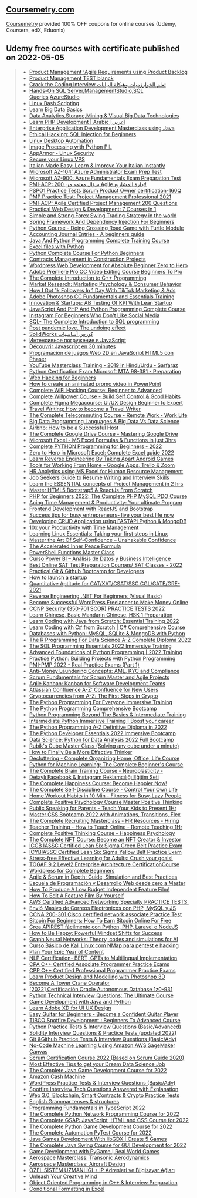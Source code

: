 
## [**Coursemetry.com**](https://coursemetry.com/)

[Coursemetry](https://coursemetry.com/) provided 100% OFF coupons for online courses (Udemy, Coursera, edX, Eduonix)

## **Udemy free courses with certificate published on 2022-05-05**
> * [Product Management :Agile Requirements using Product Backlog](https://coursemetry.com/product-management-agile-requirements-using-product-backlog/)
> * <a href="https://coursemetry.com/product-management-agile-requirements-using-product-backlog/" target="_blank">Product Management TEST blanck</a>
> * [Crack the Coding Interview  تعلم الخوارزميات وهيكلة البيانات](https://coursemetry.com/crack-the-coding-interview-%d8%aa%d8%b9%d9%84%d9%85-%d8%a7%d9%84%d8%ae%d9%88%d8%a7%d8%b1%d8%b2%d9%85%d9%8a%d8%a7%d8%aa-%d9%88%d9%87%d9%8a%d9%83%d9%84%d8%a9-%d8%a7%d9%84%d8%a8%d9%8a%d8%a7%d9%86%d8%a7/)
> * [Hands-On SQL Server,ManagementStudio,SQL Queries,AzureStudio](https://coursemetry.com/hands-on-sql-servermanagementstudiosql-queriesazurestudio/)
> * [Linux  Bash Scripting](https://coursemetry.com/linux-bash-scripting/)
> * [Learn Big Data Basics](https://coursemetry.com/learn-big-data-basics/)
> * [Data Analytics,Storage,Mining & Visual Big Data Technologies](https://coursemetry.com/data-analyticsstoragemining-visual-big-data-technologies/)
> * [Learn PHP Development | Arabic [عربي]](https://coursemetry.com/learn-php-development-arabic-%d8%b9%d8%b1%d8%a8%d9%8a/)
> * [Enterprise Application Development Masterclass using Java](https://coursemetry.com/enterprise-application-development-masterclass-using-java/)
> * [Ethical Hacking: SQL Injection for Beginners](https://coursemetry.com/ethical-hacking-sql-injection-for-beginners/)
> * [Linux Desktop Automation](https://coursemetry.com/linux-desktop-automation/)
> * [Image Processing with Python PIL](https://coursemetry.com/image-processing-with-python-pil/)
> * [AppArmor - Linux Security](https://coursemetry.com/apparmor-linux-security/)
> * [Secure your Linux VPS](https://coursemetry.com/secure-your-linux-vps/)
> * [Italian Made Easy: Learn & Improve Your Italian Instantly](https://coursemetry.com/italian-made-easy-learn-improve-your-italian-instantly/)
> * [Microsoft AZ-104: Azure Administrator Exam Prep Test](https://coursemetry.com/microsoft-az-104-azure-administrator-exam-prep-test/)
> * [Microsoft AZ-900: Azure Fundamentals Exam Preparation Test](https://coursemetry.com/microsoft-az-900-azure-fundamentals-exam-preparation-test/)
> * [PMI-ACP: 200 سؤال معتمد من Agile لإدارة المشاريع](https://coursemetry.com/pmi-acp-200-%d8%b3%d8%a4%d8%a7%d9%84-%d9%85%d8%b9%d8%aa%d9%85%d8%af-%d9%85%d9%86-agile-%d9%84%d8%a5%d8%af%d8%a7%d8%b1%d8%a9-%d8%a7%d9%84%d9%85%d8%b4%d8%a7%d8%b1%d9%8a%d8%b9/)
> * [PSPO1 Practice Tests Scrum Product Owner certification-160Q](https://coursemetry.com/pspo1-practice-tests-scrum-product-owner-certification-160q/)
> * [PMP Practice Test: Project Management Professional 2021](https://coursemetry.com/pmp-practice-test-project-management-professional-2021/)
> * [PMI-ACP: Agile Certified Project Management 200 Questions](https://coursemetry.com/pmi-acp-agile-certified-project-management-200-questions/)
> * [Practical Web Design & Development: 7 Courses in 1](https://coursemetry.com/practical-web-design-development-7-courses-in-1/)
> * [Simple and Strong Forex Swing Trading Strategy in the world](https://coursemetry.com/simple-and-strong-forex-swing-trading-strategy-in-the-world/)
> * [Spring Framework And Dependency Injection For Beginners](https://coursemetry.com/spring-framework-and-dependency-injection-for-beginners/)
> * [Python Course - Doing Crossing Road Game with Turtle Module](https://coursemetry.com/python-course-doing-crossing-road-game-with-turtle-module/)
> * [Accounting Journal Entries - A beginners guide](https://coursemetry.com/accounting-journal-entries-a-beginners-guide/)
> * [Java And Python Programming Complete Training Course](https://coursemetry.com/java-and-python-programming-complete-training-course/)
> * [Excel files with Python](https://coursemetry.com/excel-files-with-python/)
> * [Python Complete Course For Python Beginners](https://coursemetry.com/python-complete-course-for-python-beginners/)
> * [Contracts Management in Construction Projects](https://coursemetry.com/contracts-management-in-construction-projects/)
> * [Wordpress Web Development for Absolute Beginner Zero to Hero](https://coursemetry.com/wordpress-web-development-for-absolute-beginner-zero-to-hero/)
> * [Adobe Premiere Pro CC Video Editing Course Beginners To Pro](https://coursemetry.com/adobe-premiere-pro-cc-video-editing-course-beginners-to-pro/)
> * [The Complete Introduction to C++ Programming](https://coursemetry.com/the-complete-introduction-to-c-programming/)
> * [Market Research: Marketing Psychology & Consumer Behavior](https://coursemetry.com/market-research-marketing-psychology-consumer-behavior/)
> * [How I Got 1k Followers In 1 Day With TikTok Marketing & Ads](https://coursemetry.com/how-i-got-1k-followers-in-1-day-with-tiktok-marketing-ads/)
> * [Adobe Photoshop CC Fundamentals and Essentials Training](https://coursemetry.com/adobe-photoshop-cc-fundamentals-and-essentials-training/)
> * [Innovation & Startups: AB Testing Of KPI With Lean Startup](https://coursemetry.com/innovation-startups-ab-testing-of-kpi-with-lean-startup/)
> * [JavaScript And PHP And Python Programming Complete Course](https://coursemetry.com/javascript-and-php-and-python-programming-complete-course/)
> * [Instagram For Beginners Who Don't Like Social Media](https://coursemetry.com/instagram-for-beginners-who-dont-like-social-media/)
> * [SQL- The Complete Introduction to SQL programming](https://coursemetry.com/sql-the-complete-introduction-to-sql-programming/)
> * [Post pandemic love. The undoing effect](https://coursemetry.com/post-pandemic-love-the-undoing-effect/)
> * [SolidWorks كورس أساسيات](https://coursemetry.com/solidworks-%d9%83%d9%88%d8%b1%d8%b3-%d8%a3%d8%b3%d8%a7%d8%b3%d9%8a%d8%a7%d8%aa/)
> * [Интенсивное погружение в JavaScript](https://coursemetry.com/%d0%b8%d0%bd%d1%82%d0%b5%d0%bd%d1%81%d0%b8%d0%b2%d0%bd%d0%be%d0%b5-%d0%bf%d0%be%d0%b3%d1%80%d1%83%d0%b6%d0%b5%d0%bd%d0%b8%d0%b5-%d0%b2-javascript/)
> * [Découvrir Javascript en 30 minutes](https://coursemetry.com/decouvrir-javascript-en-30-minutes/)
> * [Programación de juegos Web 2D en JavaScript HTML5 con Phaser](https://coursemetry.com/programacion-de-juegos-web-2d-en-javascript-html5-con-phaser/)
> * [YouTube Masterclass Training - 2019 in Hindi/Urdu - Sarfaraz](https://coursemetry.com/youtube-masterclass-training-2019-in-hindi-urdu-sarfaraz/)
> * [Python Certification Exam Microsoft MTA 98-381 - Preparation](https://coursemetry.com/python-certification-exam-microsoft-mta-98-381-preparation/)
> * [Web Hacking for Beginners](https://coursemetry.com/web-hacking-for-beginners/)
> * [How to create an animated promo video in PowerPoint](https://coursemetry.com/how-to-create-an-animated-promo-video-in-powerpoint/)
> * [Complete WiFi Hacking Course: Beginner to Advanced](https://coursemetry.com/complete-wifi-hacking-course-beginner-to-advanced/)
> * [Complete Willpower Course - Build Self Control & Good Habits](https://coursemetry.com/complete-willpower-course-build-self-control-good-habits/)
> * [Complete Figma Megacourse: UI/UX Design Beginner to Expert](https://coursemetry.com/complete-figma-megacourse-ui-ux-design-beginner-to-expert/)
> * [Travel Writing: How to become a Travel Writer](https://coursemetry.com/travel-writing-how-to-become-a-travel-writer/)
> * [The Complete Telecommuting Course - Remote Work - Work Life](https://coursemetry.com/the-complete-telecommuting-course-remote-work-work-life/)
> * [Big Data Programming Languages & Big Data Vs Data Science](https://coursemetry.com/big-data-programming-languages-big-data-vs-data-science/)
> * [Airbnb: How to be a Successful Host](https://coursemetry.com/airbnb-how-to-be-a-successful-host/)
> * [The Complete Google Drive Course - Mastering Google Drive](https://coursemetry.com/the-complete-google-drive-course-mastering-google-drive/)
> * [Microsoft Excel - MS Excel Formulas & Functions in just 3hrs](https://coursemetry.com/microsoft-excel-ms-excel-formulas-functions-in-just-3hrs/)
> * [Complete PYTHON Programming for Beginners - 2022](https://coursemetry.com/complete-python-programming-for-beginners-2022/)
> * [Zero to Hero in Microsoft Excel: Complete Excel guide 2022](https://coursemetry.com/zero-to-hero-in-microsoft-excel-complete-excel-guide-2022/)
> * [Learn Reverse Engineering By Taking Apart Android Games](https://coursemetry.com/learn-reverse-engineering-by-taking-apart-android-games/)
> * [Tools for Working From Home - Google Apps, Trello & Zoom](https://coursemetry.com/tools-for-working-from-home-google-apps-trello-zoom/)
> * [HR Analytics using MS Excel for Human Resource Management](https://coursemetry.com/hr-analytics-using-ms-excel-for-human-resource-management/)
> * [Job Seekers Guide to Resume Writing and Interview Skills](https://coursemetry.com/job-seekers-guide-to-resume-writing-and-interview-skills/)
> * [Learn the ESSENTIAL concepts of Project Management in 2 hrs](https://coursemetry.com/learn-the-essential-concepts-of-project-management-in-2-hrs/)
> * [Master HTML5 Bootstrap5 & ReactJs From Scratch](https://coursemetry.com/master-html5-bootstrap5-reactjs-from-scratch/)
> * [PHP for Beginners 2022: The Complete PHP MySQL PDO Course](https://coursemetry.com/php-for-beginners-2022-the-complete-php-mysql-pdo-course/)
> * [Acing Time Management & Productivity: Your ultimate Program](https://coursemetry.com/acing-time-management-productivity-your-ultimate-program/)
> * [Frontend Development with ReactJS and Bootstrap](https://coursemetry.com/frontend-development-with-reactjs-and-bootstrap/)
> * [Success tips for busy entrepreneurs- live your best life now](https://coursemetry.com/success-tips-for-busy-entrepreneurs-live-your-best-life-now/)
> * [Developing CRUD Application using FASTAPI Python & MongoDB](https://coursemetry.com/developing-crud-application-using-fastapi-python-mongodb/)
> * [10x your Productivity with Time Management](https://coursemetry.com/10x-your-productivity-with-time-management/)
> * [Learning Linux Essentials: Taking your first steps in Linux](https://coursemetry.com/learning-linux-essentials-taking-your-first-steps-in-linux/)
> * [Master the Art Of Self-Confidence – Unshakable Confidence](https://coursemetry.com/master-the-art-of-self-confidence-unshakable-confidence/)
> * [The Accelerated Inner Peace Formula](https://coursemetry.com/the-accelerated-inner-peace-formula/)
> * [PowerShell Functions Master Class](https://coursemetry.com/powershell-functions-master-class/)
> * [Curso Power BI – Análisis de Datos y Business Intelligence](https://coursemetry.com/curso-power-bi-analisis-de-datos-y-business-intelligence/)
> * [Best Online SAT Test Preparation Courses/ SAT Classes - 2022](https://coursemetry.com/best-online-sat-test-preparation-courses-sat-classes-2022/)
> * [Practical Git & Github Bootcamp for Developers](https://coursemetry.com/practical-git-github-bootcamp-for-developers/)
> * [How to launch a startup](https://coursemetry.com/how-to-launch-a-startup/)
> * [Quantitative Aptitude for CAT/XAT/CSAT/SSC CGL/GATE/GRE-2021](https://coursemetry.com/quantitative-aptitude-for-cat-xat-csat-ssc-cgl-gate-gre-2021/)
> * [Reverse Engineering .NET For Beginners (Visual Basic)](https://coursemetry.com/reverse-engineering-net-for-beginners-visual-basic/)
> * [Become Successful WordPress Freelancer to Make Money Online](https://coursemetry.com/become-successful-wordpress-freelancer-to-make-money-online/)
> * [CCNP Security (350-701 SCOR) PRACTICE TESTS 2022](https://coursemetry.com/ccnp-security-350-701-scor-practice-tests-2022/)
> * [Learn Chinese, Basic Mandarin Chinese, HSK 1 Preparation](https://coursemetry.com/learn-chinese-basic-mandarin-chinese-hsk-1-preparation/)
> * [Learn Coding with Java from Scratch: Essential Training 2022](https://coursemetry.com/learn-coding-with-java-from-scratch-essential-training-2022/)
> * [Learn Coding with C# from Scratch | C# Comprehensive Course](https://coursemetry.com/learn-coding-with-c-from-scratch-c-comprehensive-course/)
> * [Databases with Python: MySQL, SQLite & MongoDB with Python](https://coursemetry.com/databases-with-python-mysql-sqlite-mongodb-with-python/)
> * [The R Programming For Data Science A-Z Complete Diploma 2022](https://coursemetry.com/the-r-programming-for-data-science-a-z-complete-diploma-2022/)
> * [The SQL Programming Essentials 2022 Immersive Training](https://coursemetry.com/the-sql-programming-essentials-2022-immersive-training/)
> * [Advanced Foundations of Python Programming | 2022 Training](https://coursemetry.com/advanced-foundations-of-python-programming-2022-training/)
> * [Practice Python: Building Projects with Python Programming](https://coursemetry.com/practice-python-building-projects-with-python-programming/)
> * [PMI-PMP 2022 - Real Practice Exams (Part 1)](https://coursemetry.com/pmi-pmp-2022-real-practice-exams-part-1/)
> * [Anti-Money Laundering Concepts: AML, KYC and Compliance](https://coursemetry.com/anti-money-laundering-concepts-aml-kyc-and-compliance/)
> * [Scrum Fundamentals for Scrum Master and Agile Projects](https://coursemetry.com/scrum-fundamentals-for-scrum-master-and-agile-projects/)
> * [Agile Kanban: Kanban for Software Development Teams](https://coursemetry.com/agile-kanban-kanban-for-software-development-teams/)
> * [Atlassian Confluence A-Z: Confluence for New Users](https://coursemetry.com/atlassian-confluence-a-z-confluence-for-new-users/)
> * [Cryptocurrencies from A-Z: The First Steps in Crypto](https://coursemetry.com/cryptocurrencies-from-a-z-the-first-steps-in-crypto/)
> * [The Python Programming For Everyone Immersive Training](https://coursemetry.com/the-python-programming-for-everyone-immersive-training/)
> * [The Python Programming Comprehensive Bootcamp](https://coursemetry.com/the-python-programming-comprehensive-bootcamp/)
> * [Python Programming Beyond The Basics & Intermediate Training](https://coursemetry.com/python-programming-beyond-the-basics-intermediate-training/)
> * [Intermediate Python Immersive Training | Boost your career](https://coursemetry.com/intermediate-python-immersive-training-boost-your-career/)
> * [The Python Programming A-Z Definitive Diploma in 2022](https://coursemetry.com/the-python-programming-a-z-definitive-diploma-in-2022/)
> * [The Python Developer Essentials 2022 Immersive Bootcamp](https://coursemetry.com/the-python-developer-essentials-2022-immersive-bootcamp/)
> * [Data Science: Python for Data Analysis 2022 Full Bootcamp](https://coursemetry.com/data-science-python-for-data-analysis-2022-full-bootcamp/)
> * [Rubik's Cube Master Class (Solving any cube under a minute)](https://coursemetry.com/rubiks-cube-master-class-solving-any-cube-under-a-minute/)
> * [How to Finally Be a More Effective Thinker](https://coursemetry.com/how-to-finally-be-a-more-effective-thinker/)
> * [Decluttering - Complete Organizing Home, Office, Life Course](https://coursemetry.com/decluttering-complete-organizing-home-office-life-course/)
> * [Python for Machine Learning: The Complete Beginner's Course](https://coursemetry.com/python-for-machine-learning-the-complete-beginners-course/)
> * [The Complete Brain Training Course - Neuroplasticity -](https://coursemetry.com/the-complete-brain-training-course-neuroplasticity/)
> * [Detaylı Facebook & Instagram Reklamcılığı Eğitim Seti](https://coursemetry.com/detayli-facebook-instagram-reklamciligi-egitim-seti/)
> * [The Complete Happiness Course: Become Happier Now!](https://coursemetry.com/the-complete-happiness-course-become-happier-now/)
> * [The Complete Self-Discipline Course - Control Your Own Life](https://coursemetry.com/the-complete-self-discipline-course-control-your-own-life/)
> * [Home Workout Habits in 10 Min - Fitness for Busy-Lazy People](https://coursemetry.com/home-workout-habits-in-10-min-fitness-for-busy-lazy-people/)
> * [Complete Positive Psychology Course Master Positive Thinking](https://coursemetry.com/complete-positive-psychology-course-master-positive-thinking/)
> * [Public Speaking for Parents - Teach Your Kids to Present 1Hr](https://coursemetry.com/public-speaking-for-parents-teach-your-kids-to-present-1hr/)
> * [Master CSS Bootcamp 2022 with Animations, Transitions, Flex](https://coursemetry.com/master-css-bootcamp-2022-with-animations-transitions-flex/)
> * [The Complete Recruiting Masterclass - HR Resources - Hiring](https://coursemetry.com/the-complete-recruiting-masterclass-hr-resources-hiring/)
> * [Teacher Training - How to Teach Online - Remote Teaching 1Hr](https://coursemetry.com/teacher-training-how-to-teach-online-remote-teaching-1hr/)
> * [Complete Positive Thinking Course  -  Happiness Psychology](https://coursemetry.com/complete-positive-thinking-course-happiness-psychology/)
> * [The Complete NFT Course: Become an NFT Creator & Investor](https://coursemetry.com/the-complete-nft-course-become-an-nft-creator-investor/)
> * [ICGB IASSC Certified Lean Six Sigma Green Belt Practice Exam](https://coursemetry.com/icgb-iassc-certified-lean-six-sigma-green-belt-practice-exam/)
> * [ICYBIASSC Certified Lean Six Sigma Yellow Belt Practice Exam](https://coursemetry.com/icybiassc-certified-lean-six-sigma-yellow-belt-practice-exam/)
> * [Stress-free Effective Learning for Adults: Crush your goals!](https://coursemetry.com/stress-free-effective-learning-for-adults-crush-your-goals/)
> * [TOGAF 9.2 Level2 Enterprise Architecture CertificationCourse](https://coursemetry.com/togaf-9-2-level2-enterprise-architecture-certificationcourse/)
> * [Wordpress for Complete Beginners](https://coursemetry.com/wordpress-for-complete-beginners/)
> * [Agile & Scrum in Depth: Guide, Simulation and Best Practices](https://coursemetry.com/agile-scrum-in-depth-guide-simulation-and-best-practices/)
> * [Escuela de Programación y Desarrollo Web desde cero a Master](https://coursemetry.com/escuela-de-programacion-y-desarrollo-web-desde-cero-a-master/)
> * [How To Produce A Low Budget Independent Feature Film!](https://coursemetry.com/how-to-produce-a-low-budget-independent-feature-film/)
> * [How To Edit A Feature Film By Yourself](https://coursemetry.com/how-to-edit-a-feature-film-by-yourself/)
> * [AWS Certified Advanced Networking Specialty PRACTICE TESTS.](https://coursemetry.com/aws-certified-advanced-networking-specialty-practice-tests/)
> * [Envió Masivo de Correos Electrónicos con PHP, MySQL y JS](https://coursemetry.com/envio-masivo-de-correos-electronicos-con-php-mysql-y-js/)
> * [CCNA 200-301 Cisco certified network associate Practice Test](https://coursemetry.com/ccna-200-301-cisco-certified-network-associate-practice-test/)
> * [Bitcoin For Beginners: How To Earn Bitcoin Online For Free](https://coursemetry.com/bitcoin-for-beginners-how-to-earn-bitcoin-online-for-free/)
> * [Crea APIREST fácilmente con Python, PHP, Laravel o NodeJS](https://coursemetry.com/crea-apirest-facilmente-con-python-php-laravel-o-nodejs/)
> * [How to Be Happy: Powerful Mindset Shifts for Success](https://coursemetry.com/how-to-be-happy-powerful-mindset-shifts-for-success/)
> * [Graph Neural Networks: Theory, codes and simulations for AI](https://coursemetry.com/graph-neural-networks-theory-codes-and-simulations-for-ai/)
> * [Curso Básico de Kali Linux com NMap para pentest e hacking](https://coursemetry.com/curso-basico-de-kali-linux-com-nmap-para-pentest-e-hacking/)
> * [Plan Your Epic Year of Content](https://coursemetry.com/plan-your-epic-year-of-content/)
> * [NLP Certification- BERT, GPTs to Multilingual Implementation](https://coursemetry.com/nlp-certification-bert-gpts-to-multilingual-implementation/)
> * [CPA C++ Certified Associate Programmer Practice Exams](https://coursemetry.com/cpa-c-certified-associate-programmer-practice-exams/)
> * [CPP C++ Certified Professional Programmer Practice Exams](https://coursemetry.com/cpp-c-certified-professional-programmer-practice-exams/)
> * [Learn Product Design and Modelling with Photoshop 3D](https://coursemetry.com/learn-product-design-and-modelling-with-photoshop-3d/)
> * [Become A Tower Crane Operator](https://coursemetry.com/become-a-tower-crane-operator/)
> * [[2022] Certificación Oracle Autonomous Database 1z0-931](https://coursemetry.com/2022-certificacion-oracle-autonomous-database-1z0-931/)
> * [Python Technical Interview Questions: The Ultimate Course](https://coursemetry.com/python-technical-interview-questions-the-ultimate-course/)
> * [Game Development with Java and Python](https://coursemetry.com/game-development-with-java-and-python/)
> * [Learn Adobe XD for UI UX Design](https://coursemetry.com/learn-adobe-xd-for-ui-ux-design/)
> * [Easy Guitar for Beginners - Become a Confident Guitar Player](https://coursemetry.com/easy-guitar-for-beginners-become-a-confident-guitar-player/)
> * [TIBCO Spotfire Development : Beginners To Advanced Course](https://coursemetry.com/tibco-spotfire-development-beginners-to-advanced-course/)
> * [Python Practice Tests & Interview Questions (Basic/Advanced)](https://coursemetry.com/python-practice-tests-interview-questions-basic-advanced/)
> * [Solidity Interview Questions & Practice Tests (updated 2022)](https://coursemetry.com/solidity-interview-questions-practice-tests-updated-2022/)
> * [Git &Github Practice Tests & Interview Questions (Basic/Adv)](https://coursemetry.com/git-github-practice-tests-interview-questions-basic-adv/)
> * [No-Code Machine Learning Using Amazon AWS SageMaker Canvas](https://coursemetry.com/no-code-machine-learning-using-amazon-aws-sagemaker-canvas/)
> * [Scrum Certification Course 2022 (Based on Scrum Guide 2020)](https://coursemetry.com/scrum-certification-course-2022-based-on-scrum-guide-2020/)
> * [Most Effective Tips to get your Dream Data Science Job](https://coursemetry.com/most-effective-tips-to-get-your-dream-data-science-job/)
> * [The Complete Java Game Development Course for 2022](https://coursemetry.com/the-complete-java-game-development-course-for-2022/)
> * [Amazon Cash Machine](https://coursemetry.com/amazon-cash-machine/)
> * [WordPress Practice Tests & Interview Questions (Basic/Adv)](https://coursemetry.com/wordpress-practice-tests-interview-questions-basic-adv/)
> * [Spotfire Interview Tech Questions Answered with Explanation](https://coursemetry.com/spotfire-interview-tech-questions-answered-with-explanation/)
> * [Web 3.0, Blockchain, Smart Contracts & Crypto Practice Tests](https://coursemetry.com/web-3-0-blockchain-smart-contracts-crypto-practice-tests/)
> * [English Grammar tenses & structures](https://coursemetry.com/english-grammar-tenses-structures/)
> * [Programming Fundamentals in TypeScript 2022](https://coursemetry.com/programming-fundamentals-in-typescript-2022/)
> * [The Complete Python Network Programming Course for 2022](https://coursemetry.com/the-complete-python-network-programming-course-for-2022/)
> * [The Complete GSAP: JavaScript ,HTML and CSS Course for 2022](https://coursemetry.com/the-complete-gsap-javascript-html-and-css-course-for-2022/)
> * [The Complete Python Game Development Course for 2022](https://coursemetry.com/the-complete-python-game-development-course-for-2022/)
> * [The Complete Automation PyTest Course for 2022](https://coursemetry.com/the-complete-automation-pytest-course-for-2022/)
> * [Java Games Development With libGDX  | Create 5 Games](https://coursemetry.com/java-games-development-with-libgdx-create-5-games/)
> * [The Complete Java Swing Course for GUI Development for 2022](https://coursemetry.com/the-complete-java-swing-course-for-gui-development-for-2022/)
> * [Game Development with PyGame  | Real World Games](https://coursemetry.com/game-development-with-pygame-real-world-games/)
> * [Aerospace Masterclass: Transonic Aerodynamics](https://coursemetry.com/aerospace-masterclass-transonic-aerodynamics/)
> * [Aerospace Masterclass: Aircraft Design](https://coursemetry.com/aerospace-masterclass-aircraft-design/)
> * [ÖZEL SİSTEM UZMANLIĞI + IP Adresleri ve Bilgisayar Ağları](https://coursemetry.com/ozel-sistem-uzmanligi-ip-adresleri-ve-bilgisayar-aglari/)
> * [Unleash Your Creative Mind](https://coursemetry.com/unleash-your-creative-mind/)
> * [Object Oriented Programming in C++  &  Interview Preparation](https://coursemetry.com/object-oriented-programming-in-c-interview-preparation/)
> * [Conditional Formatting in Excel](https://coursemetry.com/conditional-formatting-in-excel/)
